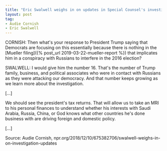 ```yaml
---
title: "Eric Swalwell weighs in on updates in Special Counsel's investigation"
layout: post
tag:
- Audie Cornish
- Eric Swalwell
---
```


CORNISH: Then what's your response to President Trump saying that Democrats are focusing on this essentially because there is nothing in the [Mueller filing]({% post_url 2019-03-22-mueller-report %}) that implicates him in a conspiracy with Russians to interfere in the 2016 election?

SWALWELL: I would give him the number 16. That's the number of Trump family, business, and political associates who were in contact with Russians as they were attacking our democracy. And that number keeps growing as we learn more about the investigation.

[…]

We should see the president's tax returns. That will allow us to take an MRI to his personal finances to understand whether his interests with Saudi Arabia, Russia, China, or God knows what other countries he's done business with are driving foreign and domestic policy.

[…]

Source: Audie Cornish, npr.org/2018/12/10/675382706/swalwell-weighs-in-on-investigation-updates
